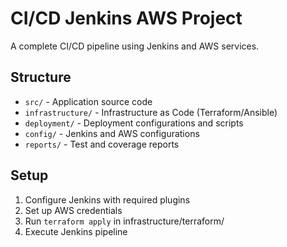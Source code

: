 # CI/CD Jenkins AWS Project

A complete CI/CD pipeline using Jenkins and AWS services.

## Structure
- `src/` - Application source code
- `infrastructure/` - Infrastructure as Code (Terraform/Ansible)
- `deployment/` - Deployment configurations and scripts
- `config/` - Jenkins and AWS configurations
- `reports/` - Test and coverage reports

## Setup
1. Configure Jenkins with required plugins
2. Set up AWS credentials
3. Run `terraform apply` in infrastructure/terraform/
4. Execute Jenkins pipeline